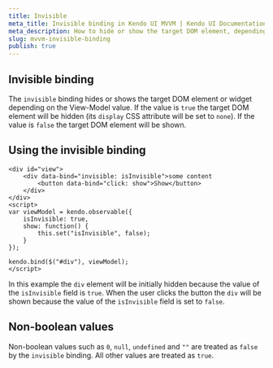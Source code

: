 ```yaml
---
title: Invisible
meta_title: Invisible binding in Kendo UI MVVM | Kendo UI Documentation
meta_description: How to hide or show the target DOM element, depending on the View-Model Value by using the invisible binding.
slug: mvvm-invisible-binding
publish: true
---
```


## Invisible binding

The `invisible` binding hides or shows the target DOM element or widget depending on the View-Model value. If the value is `true` the
target DOM element will be hidden (its `display` CSS attribute will be set to `none`).
If the value is `false` the target DOM element will be shown.

## Using the invisible binding

    <div id="view">
        <div data-bind="invisible: isInvisible">some content
            <button data-bind="click: show">Show</button>
        </div>
    </div>
    <script>
    var viewModel = kendo.observable({
        isInvisible: true,
        show: function() {
            this.set("isInvisible", false);
        }
    });

    kendo.bind($("#div"), viewModel);
    </script>

In this example the `div` element will be initially hidden because the value of the `isInvisible` field is `true`.
When the user clicks the button the `div` will be shown because the value of the `isInvisible` field is set to `false`.

## Non-boolean values

Non-boolean values such as `0`, `null`, `undefined` and `""` are treated as `false` by the `invisible` binding.
All other values are treated as `true`.
